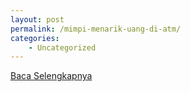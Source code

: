 ```yaml
---
layout: post
permalink: /mimpi-menarik-uang-di-atm/
categories:
    - Uncategorized
---
```


[Baca Selengkapnya](/03)